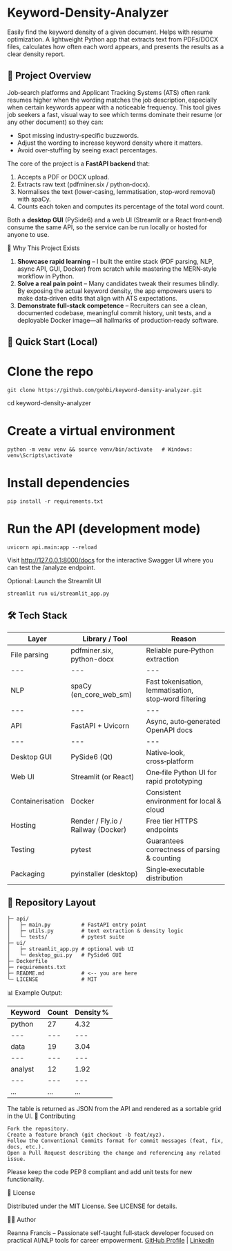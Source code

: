# Keyword-Density-Analyzer
Easily find the keyword density of a given document. Helps with resume optimization. 
A lightweight Python app that extracts text from PDFs/DOCX files, calculates how often each word appears, and presents the results as a clear density report.

## 📄 Project Overview

Job‑search platforms and Applicant Tracking Systems (ATS) often rank resumes higher when the wording matches the job description, especially when certain keywords appear with a noticeable frequency.
This tool gives job seekers a fast, visual way to see which terms dominate their resume (or any other document) so they can:

 * Spot missing industry‑specific buzzwords.
 * Adjust the wording to increase keyword density where it matters.
 * Avoid over‑stuffing by seeing exact percentages.

The core of the project is a **FastAPI backend** that:

1. Accepts a PDF or DOCX upload.
2. Extracts raw text (pdfminer.six / python‑docx).
3. Normalises the text (lower‑casing, lemmatisation, stop‑word removal) with spaCy.
4. Counts each token and computes its percentage of the total word count.

Both a **desktop GUI** (PySide6) and a web UI (Streamlit or a React front‑end) consume the same API, so the service can be run locally or hosted for anyone to use.


🎯 Why This Project Exists

1. **Showcase rapid learning** – I built the entire stack (PDF parsing, NLP, async API, GUI, Docker) from scratch while mastering the MERN‑style workflow in Python.
2. **Solve a real pain point** – Many candidates tweak their resumes blindly. By exposing the actual keyword density, the app empowers users to make data‑driven edits that align with ATS expectations.
3. **Demonstrate full‑stack competence** – Recruiters can see a clean, documented codebase, meaningful commit history, unit tests, and a deployable Docker image—all hallmarks of production‑ready software.

## 🚀 Quick Start (Local)

# Clone the repo
    git clone https://github.com/gohbi/keyword-density-analyzer.git
cd keyword-density-analyzer

# Create a virtual environment
    python -m venv venv && source venv/bin/activate   # Windows: venv\Scripts\activate

# Install dependencies
    pip install -r requirements.txt

# Run the API (development mode)
    uvicorn api.main:app --reload

Visit http://127.0.0.1:8000/docs for the interactive Swagger UI where you can test the /analyze endpoint.

Optional: Launch the Streamlit UI

    streamlit run ui/streamlit_app.py

## 🛠️ Tech Stack

 | Layer |	Library / Tool |	Reason |
 | --- | --- | --- |
 | File parsing |	pdfminer.six, python-docx |	Reliable pure‑Python extraction |
 | --- | --- | --- |
 | NLP |	spaCy (en_core_web_sm) |	Fast tokenisation, lemmatisation, stop‑word filtering |
 | --- | --- | --- |
 | API |	FastAPI + Uvicorn |	Async, auto‑generated OpenAPI docs |
 | --- | --- | --- |
 | Desktop GUI |	PySide6 (Qt) |	Native‑look, cross‑platform |
 | Web UI |	Streamlit (or React) |	One‑file Python UI for rapid prototyping |
 | Containerisation |	Docker |	Consistent environment for local & cloud |
 | Hosting |	Render / Fly.io / Railway (Docker) |	Free tier HTTPS endpoints |
 | Testing |	pytest |	Guarantees correctness of parsing & counting |
 | Packaging |	pyinstaller (desktop) |	Single‑executable distribution |

## 📂 Repository Layout

    ├─ api/
    │   ├─ main.py          # FastAPI entry point
    │   ├─ utils.py         # text extraction & density logic
    │   └─ tests/           # pytest suite
    ├─ ui/
    │   ├─ streamlit_app.py # optional web UI
    │   └─ desktop_gui.py   # PySide6 GUI
    ├─ Dockerfile
    ├─ requirements.txt
    ├─ README.md            # <-- you are here
    └─ LICENSE              # MIT

📊 Example Output:

 | Keyword |	Count |	Density % |
 | --- | --- | --- |
 | python |	27 |	4.32 |
 | --- | --- | --- |
 | data |	19 |	3.04 |
 | --- | --- | --- |
 | analyst |	12 |	1.92 |
 | --- | --- | --- |
 | ... |	... |	... |

The table is returned as JSON from the API and rendered as a sortable grid in the UI.
🤝 Contributing

    Fork the repository.
    Create a feature branch (git checkout -b feat/xyz).
    Follow the Conventional Commits format for commit messages (feat, fix, docs, etc.).
    Open a Pull Request describing the change and referencing any related issue.

Please keep the code PEP 8 compliant and add unit tests for new functionality. 

📜 License

Distributed under the MIT License. See LICENSE for details. 

🙋‍♂️ Author

Reanna Francis – Passionate self-taught full‑stack developer focused on practical AI/NLP tools for career empowerment.
[GitHub Profile](https://github.com/gohbi) | [LinkedIn](www.linkedin.com/in/reannaf)


